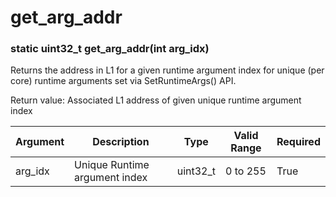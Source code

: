 # get_arg_addr

### static uint32_t get_arg_addr(int arg_idx)

Returns the address in L1 for a given runtime argument index for unique (per core) runtime arguments set via SetRuntimeArgs() API.

Return value: Associated L1 address of given unique runtime argument index

| Argument      | Description                   | Type      | Valid Range      | Required       |
|---------------|-------------------------------|-----------|------------------|----------------|
| arg_idx       | Unique Runtime argument index | uint32_t  | 0 to 255         | True           |
